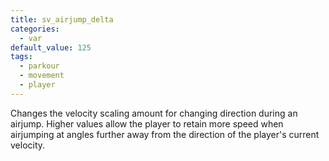 ```yaml
---
title: sv_airjump_delta
categories:
  - var
default_value: 125
tags:
  - parkour
  - movement
  - player
---
```


Changes the velocity scaling amount for changing direction during an airjump.
Higher values allow the player to retain more speed when airjumping at angles further away from the direction of the player's current velocity.
